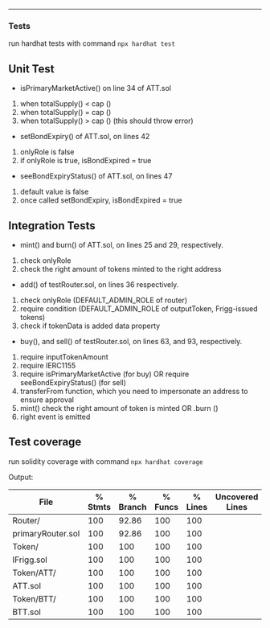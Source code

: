---

### Tests

run hardhat tests with command `npx hardhat test`

## Unit Test

- isPrimaryMarketActive() on line 34 of ATT.sol

1. when totalSupply() < cap ()
2. when totalSupply() = cap ()
3. when totalSupply() > cap () (this should throw error)

- setBondExpiry() of ATT.sol, on lines 42

1. onlyRole is false
2. if onlyRole is true, isBondExpired = true

- seeBondExpiryStatus() of ATT.sol, on lines 47

1. default value is false
2. once called setBondExpiry, isBondExpired = true

## Integration Tests

- mint() and burn() of ATT.sol, on lines 25 and 29, respectively.

1. check onlyRole
2. check the right amount of tokens minted to the right address

- add() of testRouter.sol, on lines 36 respectively.

1. check onlyRole (DEFAULT_ADMIN_ROLE of router)
2. require condition (DEFAULT_ADMIN_ROLE of outputToken, Frigg-issued tokens)
3. check if tokenData is added data property

- buy(), and sell() of testRouter.sol, on lines 63, and 93, respectively.

1. require inputTokenAmount
2. require IERC1155
3. require isPrimaryMarketActive (for buy) OR require seeBondExpiryStatus() (for sell)
4. transferFrom function, which you need to impersonate an address to ensure approval
5. mint() check the right amount of token is minted OR .burn ()
6. right event is emitted

## Test coverage

run solidity coverage with command `npx hardhat coverage`

Output:

| File              | % Stmts | % Branch | % Funcs | % Lines | Uncovered Lines |
| ----------------- | ------- | -------- | ------- | ------- | --------------- |
| Router/           | 100     | 92.86    | 100     | 100     |                 |
| primaryRouter.sol | 100     | 92.86    | 100     | 100     |                 |
| Token/            | 100     | 100      | 100     | 100     |                 |
| IFrigg.sol        | 100     | 100      | 100     | 100     |                 |
| Token/ATT/        | 100     | 100      | 100     | 100     |                 |
| ATT.sol           | 100     | 100      | 100     | 100     |                 |
| Token/BTT/        | 100     | 100      | 100     | 100     |                 |
| BTT.sol           | 100     | 100      | 100     | 100     |                 |
